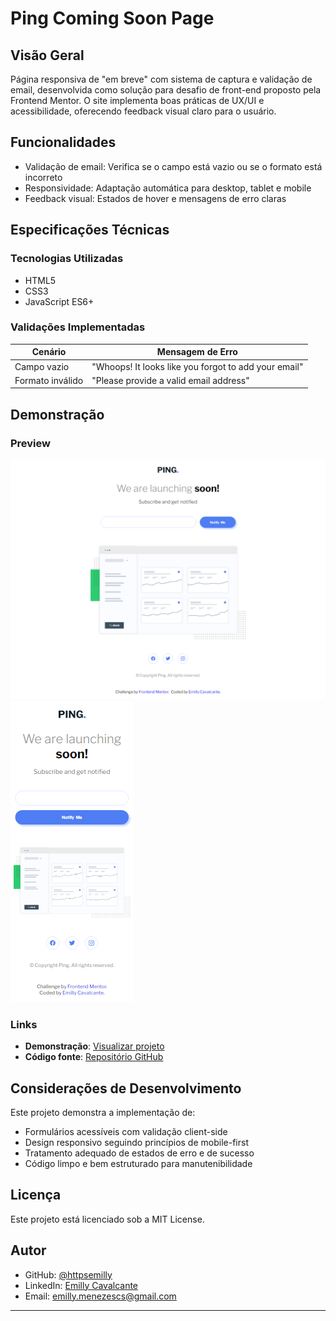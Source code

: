 # Ping Coming Soon Page

## Visão Geral

Página responsiva de "em breve" com sistema de captura e validação de email, desenvolvida como solução para desafio de front-end proposto pela Frontend Mentor. O site implementa boas práticas de UX/UI e acessibilidade, oferecendo feedback visual claro para o usuário.

## Funcionalidades

- Validação de email: Verifica se o campo está vazio ou se o formato está incorreto
- Responsividade: Adaptação automática para desktop, tablet e mobile
- Feedback visual: Estados de hover e mensagens de erro claras

## Especificações Técnicas

### Tecnologias Utilizadas
- HTML5
- CSS3
- JavaScript ES6+

### Validações Implementadas

| Cenário | Mensagem de Erro |
|---------|------------------|
| Campo vazio | "Whoops! It looks like you forgot to add your email" |
| Formato inválido | "Please provide a valid email address" |

## Demonstração

### Preview
![Screenshot da aplicação (Versão desktop)](./assets/images/screenshot-desktop.png)
![Screenshot da aplicação (Versão mobile)](./assets/images/screenshot-mobile.png)

### Links
- **Demonstração**: [Visualizar projeto](https://seu-link-aqui.com)
- **Código fonte**: [Repositório GitHub](https://github.com/httpsemilly/ping-coming-soon-page)

## Considerações de Desenvolvimento

Este projeto demonstra a implementação de:
- Formulários acessíveis com validação client-side
- Design responsivo seguindo princípios de mobile-first
- Tratamento adequado de estados de erro e de sucesso
- Código limpo e bem estruturado para manutenibilidade

## Licença
Este projeto está licenciado sob a MIT License.

## Autor

- GitHub: [@httpsemilly](https://github.com/httpsemilly)
- LinkedIn: [Emilly Cavalcante](https://linkedin.com/emillycavalcante)
- Email: emilly.menezescs@gmail.com

---

